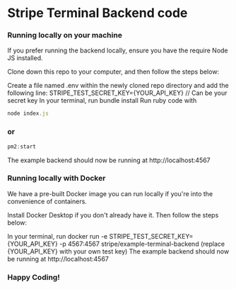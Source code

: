 # Stripe Terminal Backend code

### Running locally on your machine
If you prefer running the backend locally, ensure you have the require Node JS installed.

Clone down this repo to your computer, and then follow the steps below:

Create a file named .env within the newly cloned repo directory and add the following line:
STRIPE_TEST_SECRET_KEY={YOUR_API_KEY}  // Can be your secret key
In your terminal, run bundle install
Run ruby code with 
```js
node index.js
```
### or

```js
pm2:start
```
The example backend should now be running at http://localhost:4567

### Running locally with Docker
We have a pre-built Docker image you can run locally if you're into the convenience of containers.

Install Docker Desktop if you don't already have it. Then follow the steps below:

In your terminal, run docker run -e STRIPE_TEST_SECRET_KEY={YOUR_API_KEY} -p 4567:4567 stripe/example-terminal-backend (replace {YOUR_API_KEY} with your own test key)
The example backend should now be running at http://localhost:4567


### Happy Coding!